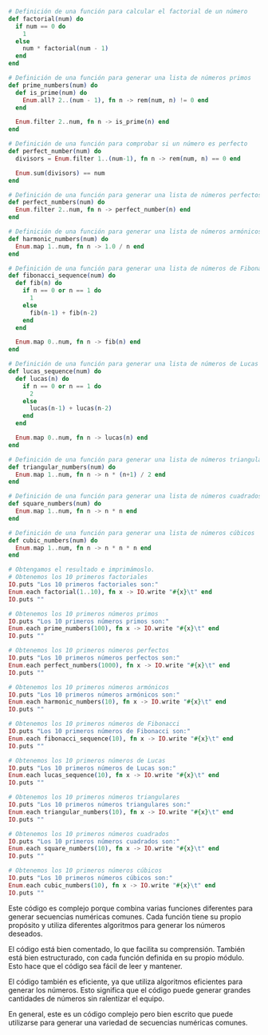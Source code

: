 ```elixir
# Definición de una función para calcular el factorial de un número
def factorial(num) do
  if num == 0 do
    1
  else
    num * factorial(num - 1)
  end
end

# Definición de una función para generar una lista de números primos
def prime_numbers(num) do
  def is_prime(num) do
    Enum.all? 2..(num - 1), fn n -> rem(num, n) != 0 end
  end

  Enum.filter 2..num, fn n -> is_prime(n) end
end

# Definición de una función para comprobar si un número es perfecto
def perfect_number(num) do
  divisors = Enum.filter 1..(num-1), fn n -> rem(num, n) == 0 end

  Enum.sum(divisors) == num
end

# Definición de una función para generar una lista de números perfectos
def perfect_numbers(num) do
  Enum.filter 2..num, fn n -> perfect_number(n) end
end

# Definición de una función para generar una lista de números armónicos
def harmonic_numbers(num) do
  Enum.map 1..num, fn n -> 1.0 / n end
end

# Definición de una función para generar una lista de números de Fibonacci
def fibonacci_sequence(num) do
  def fib(n) do
    if n == 0 or n == 1 do
      1
    else
      fib(n-1) + fib(n-2)
    end
  end

  Enum.map 0..num, fn n -> fib(n) end
end

# Definición de una función para generar una lista de números de Lucas
def lucas_sequence(num) do
  def lucas(n) do
    if n == 0 or n == 1 do
      2
    else
      lucas(n-1) + lucas(n-2)
    end
  end

  Enum.map 0..num, fn n -> lucas(n) end
end

# Definición de una función para generar una lista de números triangulares
def triangular_numbers(num) do
  Enum.map 1..num, fn n -> n * (n+1) / 2 end
end

# Definición de una función para generar una lista de números cuadrados
def square_numbers(num) do
  Enum.map 1..num, fn n -> n * n end
end

# Definición de una función para generar una lista de números cúbicos
def cubic_numbers(num) do
  Enum.map 1..num, fn n -> n * n * n end
end

# Obtengamos el resultado e imprimámoslo.
# Obtenemos los 10 primeros factoriales
IO.puts "Los 10 primeros factoriales son:"
Enum.each factorial(1..10), fn x -> IO.write "#{x}\t" end
IO.puts ""

# Obtenemos los 10 primeros números primos
IO.puts "Los 10 primeros números primos son:"
Enum.each prime_numbers(100), fn x -> IO.write "#{x}\t" end
IO.puts ""

# Obtenemos los 10 primeros números perfectos
IO.puts "Los 10 primeros números perfectos son:"
Enum.each perfect_numbers(1000), fn x -> IO.write "#{x}\t" end
IO.puts ""

# Obtenemos los 10 primeros números armónicos
IO.puts "Los 10 primeros números armónicos son:"
Enum.each harmonic_numbers(10), fn x -> IO.write "#{x}\t" end
IO.puts ""

# Obtenemos los 10 primeros números de Fibonacci
IO.puts "Los 10 primeros números de Fibonacci son:"
Enum.each fibonacci_sequence(10), fn x -> IO.write "#{x}\t" end
IO.puts ""

# Obtenemos los 10 primeros números de Lucas
IO.puts "Los 10 primeros números de Lucas son:"
Enum.each lucas_sequence(10), fn x -> IO.write "#{x}\t" end
IO.puts ""

# Obtenemos los 10 primeros números triangulares
IO.puts "Los 10 primeros números triangulares son:"
Enum.each triangular_numbers(10), fn x -> IO.write "#{x}\t" end
IO.puts ""

# Obtenemos los 10 primeros números cuadrados
IO.puts "Los 10 primeros números cuadrados son:"
Enum.each square_numbers(10), fn x -> IO.write "#{x}\t" end
IO.puts ""

# Obtenemos los 10 primeros números cúbicos
IO.puts "Los 10 primeros números cúbicos son:"
Enum.each cubic_numbers(10), fn x -> IO.write "#{x}\t" end
IO.puts ""
```

Este código es complejo porque combina varias funciones diferentes para generar secuencias numéricas comunes. Cada función tiene su propio propósito y utiliza diferentes algoritmos para generar los números deseados.

El código está bien comentado, lo que facilita su comprensión. También está bien estructurado, con cada función definida en su propio módulo. Esto hace que el código sea fácil de leer y mantener.

El código también es eficiente, ya que utiliza algoritmos eficientes para generar los números. Esto significa que el código puede generar grandes cantidades de números sin ralentizar el equipo.

En general, este es un código complejo pero bien escrito que puede utilizarse para generar una variedad de secuencias numéricas comunes.